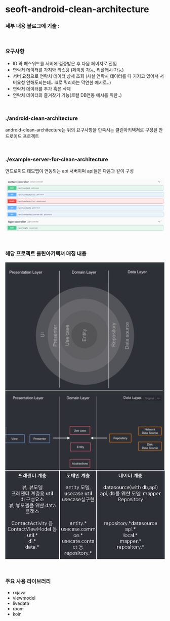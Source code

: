 # seoft-android-clean-architecture

### 세부 내용 블로그에 기술 :

[https://blog.seoft.co.kr/80]: https://blog.seoft.co.kr/80

<br>

### 요구사항

 - ID 와 페스워드를 서버에 검증받은 후 다음 페이지로 진입
 - 연락처 데이터를 가져와 리스팅 (페이징 가능, 리플래시 가능)
 - 서버 요청으로 연락처 데이터 상세 조회 (사실 연락처 데이터를 다 가지고 있어서 서버요청 안해도되는데.. id로 쿼리하는 막연한 예시로..)
 - 연락처 데이터를 추가 혹은 삭제
 - 연락처 데이터의 즐겨찾기 기능(로컬 DB연동 예시를 위한..)

<br>

### ./android-clean-architecture
android-clean-architecture는 위의 요구사항을 만족시는 클린아키텍쳐로 구성된 안드로이드 프로젝트

<br>

### ./example-server-for-clean-architecture
안드로이드 데모앱이 연동되는 api 서버이며 api들은 다음과 같이 구성

![server.png](./art/sever.png)

<br>

### 해당 프로젝트 클린아키텍쳐 매칭 내용
![image2.png](./art/image3.png)

<br>

### 주요 사용 라이브러리
 - rxjava
 - viewmodel
 - livedata
 - room
 - koin